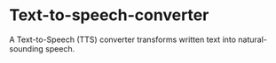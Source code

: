 # Text-to-speech-converter
A Text-to-Speech (TTS) converter transforms written text into natural-sounding speech.
